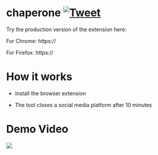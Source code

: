 # chaperone [![Tweet](https://img.shields.io/twitter/url/http/shields.io.svg?style=social)](https://twitter.com/intent/tweet?text=Yay!!%20I%20found%20this%20open%20source%20chrome%20extension%20to%20reduce%20Social%20media%20usage%20Check%20it%20out%20-%20&url=https://github.com/iyanuashiri/chaperone&hashtags=free,github,oss,opensource)


Try the production version of the extension here: 

For Chrome: https://

For Firefox: https://


# How it works

* Install the browser extension

* The tool closes a social media platform after 10 minutes


# Demo Video


![](reduce_social_media.gif)


